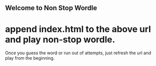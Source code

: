 ## Welcome to Non Stop Wordle

# append index.html to the above url and play non-stop wordle.

Once you guess the word or run out of attempts, just refresh the url and play from the beginning.
